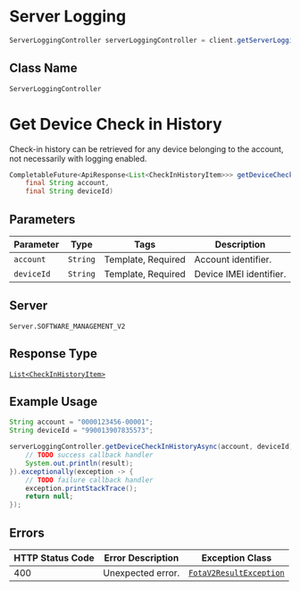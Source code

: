 # Server Logging

```java
ServerLoggingController serverLoggingController = client.getServerLoggingController();
```

## Class Name

`ServerLoggingController`


# Get Device Check in History

Check-in history can be retrieved for any device belonging to the account, not necessarily with logging enabled.

```java
CompletableFuture<ApiResponse<List<CheckInHistoryItem>>> getDeviceCheckInHistoryAsync(
    final String account,
    final String deviceId)
```

## Parameters

| Parameter | Type | Tags | Description |
|  --- | --- | --- | --- |
| `account` | `String` | Template, Required | Account identifier. |
| `deviceId` | `String` | Template, Required | Device IMEI identifier. |

## Server

`Server.SOFTWARE_MANAGEMENT_V2`

## Response Type

[`List<CheckInHistoryItem>`](../../doc/models/check-in-history-item.md)

## Example Usage

```java
String account = "0000123456-00001";
String deviceId = "990013907835573";

serverLoggingController.getDeviceCheckInHistoryAsync(account, deviceId).thenAccept(result -> {
    // TODO success callback handler
    System.out.println(result);
}).exceptionally(exception -> {
    // TODO failure callback handler
    exception.printStackTrace();
    return null;
});
```

## Errors

| HTTP Status Code | Error Description | Exception Class |
|  --- | --- | --- |
| 400 | Unexpected error. | [`FotaV2ResultException`](../../doc/models/fota-v2-result-exception.md) |

